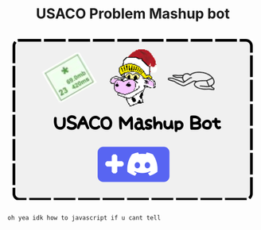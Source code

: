 <h1 align="center"> <strong>USACO Problem Mashup bot</strong><br><br><a href="https://discord.com/api/oauth2/authorize?client_id=1023728180714016799&permissions=3843929668855&scope=bot"><img src="repo/img/bitmap.png" alt="Repository Banner" width="484"/></a></h1>


```oh yea idk how to javascript if u cant tell```

